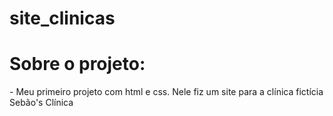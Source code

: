﻿# site_clinicas
<h1>Sobre o projeto:</h1>
<p>- Meu primeiro projeto com html e css. Nele fiz um site para a clínica fictícia Sebão's Clínica</p>
